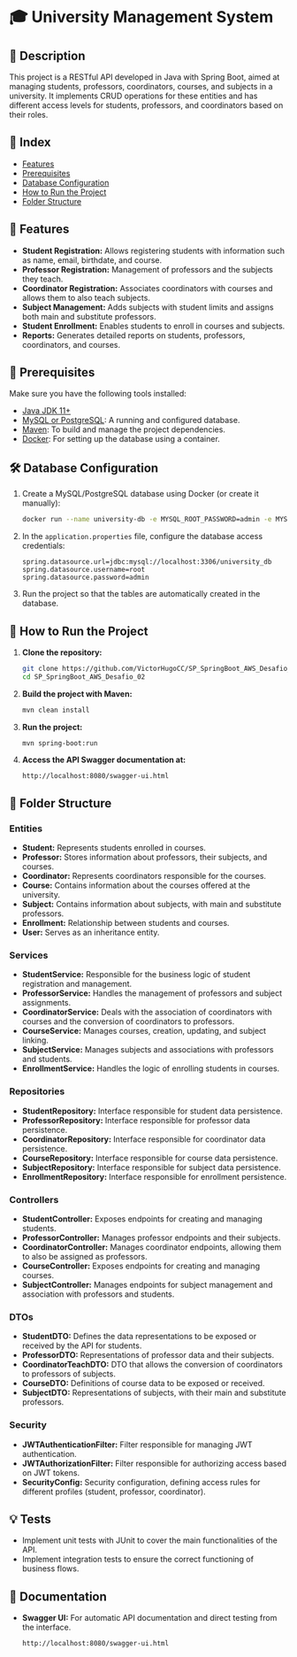 
# 🎓 University Management System

## 📝 Description

This project is a RESTful API developed in Java with Spring Boot, aimed at managing students, professors, coordinators, courses, and subjects in a university. It implements CRUD operations for these entities and has different access levels for students, professors, and coordinators based on their roles.

## 📑 Index

- [Features](#features)
- [Prerequisites](#prerequisites)
- [Database Configuration](#database-configuration)
- [How to Run the Project](#how-to-run-the-project)
- [Folder Structure](#folder-structure)

## 🚀 Features

- **Student Registration:** Allows registering students with information such as name, email, birthdate, and course.
- **Professor Registration:** Management of professors and the subjects they teach.
- **Coordinator Registration:** Associates coordinators with courses and allows them to also teach subjects.
- **Subject Management:** Adds subjects with student limits and assigns both main and substitute professors.
- **Student Enrollment:** Enables students to enroll in courses and subjects.
- **Reports:** Generates detailed reports on students, professors, coordinators, and courses.

## 🧰 Prerequisites

Make sure you have the following tools installed:

- [Java JDK 11+](https://www.oracle.com/java/technologies/javase-jdk11-downloads.html)
- [MySQL or PostgreSQL](https://dev.mysql.com/downloads/installer/): A running and configured database.
- [Maven](https://maven.apache.org/install.html): To build and manage the project dependencies.
- [Docker](https://www.docker.com/): For setting up the database using a container.

## 🛠 Database Configuration

1. Create a MySQL/PostgreSQL database using Docker (or create it manually):
   
   ```bash
   docker run --name university-db -e MYSQL_ROOT_PASSWORD=admin -e MYSQL_DATABASE=university_db -p 3306:3306 -d mysql:latest
   ```

2. In the `application.properties` file, configure the database access credentials:

   ```properties
   spring.datasource.url=jdbc:mysql://localhost:3306/university_db
   spring.datasource.username=root
   spring.datasource.password=admin
   ```

3. Run the project so that the tables are automatically created in the database.

## 🚀 How to Run the Project

1. **Clone the repository:**

   ```bash
   git clone https://github.com/VictorHugoCC/SP_SpringBoot_AWS_Desafio_02.git
   cd SP_SpringBoot_AWS_Desafio_02
   ```

2. **Build the project with Maven:**

   ```bash
   mvn clean install
   ```

3. **Run the project:**

   ```bash
   mvn spring-boot:run
   ```

4. **Access the API Swagger documentation at:**

   ```
   http://localhost:8080/swagger-ui.html
   ```

## 📂 Folder Structure

### **Entities**

- **Student:** Represents students enrolled in courses.
- **Professor:** Stores information about professors, their subjects, and courses.
- **Coordinator:** Represents coordinators responsible for the courses.
- **Course:** Contains information about the courses offered at the university.
- **Subject:** Contains information about subjects, with main and substitute professors.
- **Enrollment:** Relationship between students and courses.
- **User:** Serves as an inheritance entity.

### **Services**

- **StudentService:** Responsible for the business logic of student registration and management.
- **ProfessorService:** Handles the management of professors and subject assignments.
- **CoordinatorService:** Deals with the association of coordinators with courses and the conversion of coordinators to professors.
- **CourseService:** Manages courses, creation, updating, and subject linking.
- **SubjectService:** Manages subjects and associations with professors and students.
- **EnrollmentService:** Handles the logic of enrolling students in courses.

### **Repositories**

- **StudentRepository:** Interface responsible for student data persistence.
- **ProfessorRepository:** Interface responsible for professor data persistence.
- **CoordinatorRepository:** Interface responsible for coordinator data persistence.
- **CourseRepository:** Interface responsible for course data persistence.
- **SubjectRepository:** Interface responsible for subject data persistence.
- **EnrollmentRepository:** Interface responsible for enrollment persistence.

### **Controllers**

- **StudentController:** Exposes endpoints for creating and managing students.
- **ProfessorController:** Manages professor endpoints and their subjects.
- **CoordinatorController:** Manages coordinator endpoints, allowing them to also be assigned as professors.
- **CourseController:** Exposes endpoints for creating and managing courses.
- **SubjectController:** Manages endpoints for subject management and association with professors and students.

### **DTOs**

- **StudentDTO:** Defines the data representations to be exposed or received by the API for students.
- **ProfessorDTO:** Representations of professor data and their subjects.
- **CoordinatorTeachDTO:** DTO that allows the conversion of coordinators to professors of subjects.
- **CourseDTO:** Definitions of course data to be exposed or received.
- **SubjectDTO:** Representations of subjects, with their main and substitute professors.

### **Security**

- **JWTAuthenticationFilter:** Filter responsible for managing JWT authentication.
- **JWTAuthorizationFilter:** Filter responsible for authorizing access based on JWT tokens.
- **SecurityConfig:** Security configuration, defining access rules for different profiles (student, professor, coordinator).

## 💡 Tests

- Implement unit tests with JUnit to cover the main functionalities of the API.
- Implement integration tests to ensure the correct functioning of business flows.

## 📄 Documentation

- **Swagger UI:** For automatic API documentation and direct testing from the interface.

  ```
  http://localhost:8080/swagger-ui.html
  ```

